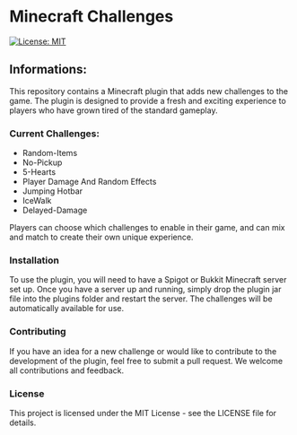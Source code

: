 # Minecraft Challenges
[![License: MIT](https://img.shields.io/badge/License-MIT-yellow.svg)](https://opensource.org/licenses/MIT)

## Informations:
This repository contains a Minecraft plugin that adds new challenges to the game. The plugin is designed to provide a fresh and exciting experience to players who have grown tired of the standard gameplay.
### Current Challenges:
+ Random-Items
+ No-Pickup
+ 5-Hearts
+ Player Damage And Random Effects
+ Jumping Hotbar
+ IceWalk
+ Delayed-Damage

Players can choose which challenges to enable in their game, and can mix and match to create their own unique experience.

### Installation
To use the plugin, you will need to have a Spigot or Bukkit Minecraft server set up. Once you have a server up and running, simply drop the plugin jar file into the plugins folder and restart the server. The challenges will be automatically available for use.

### Contributing
If you have an idea for a new challenge or would like to contribute to the development of the plugin, feel free to submit a pull request. We welcome all contributions and feedback.

### License
This project is licensed under the MIT License - see the LICENSE file for details.
